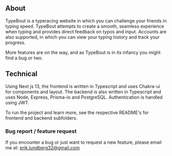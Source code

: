 ## About
TypeBout is a typeracing website in which you can challenge your friends in typing speed. TypeBout attempts to create a smooth, seamless experience when typing and provides direct feedback on typos and input. Accounts are also supported, in which you can view your typing history and track your progress.  



More features are on the way, and as TypeBout is in its infancy you might find a bug or two.

## Technical
Using Next js 13, the frontend is written in Typescript and uses Chakra-ui for components and layout. The backend is also written in Typescript and uses Node, Express, Prisma-io and PostgreSQL. Authentication is handled using JWT. 

To run the project and learn more, see the respective README's for frontend and backend subfolders.

### Bug report / feature request 
If you encounter a bug or just want to request a new feature, please email me at: 
erik.lundberg32@gmail.com
